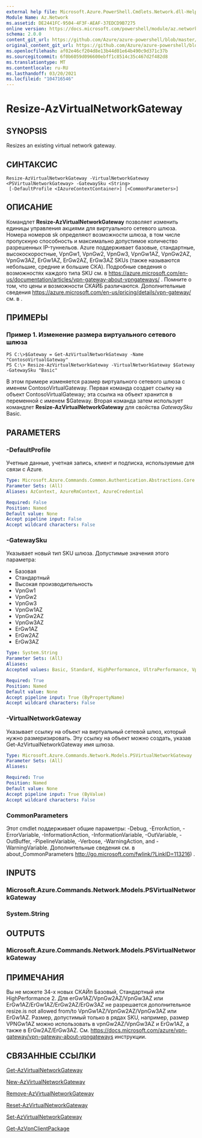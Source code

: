 ```yaml
---
external help file: Microsoft.Azure.PowerShell.Cmdlets.Network.dll-Help.xml
Module Name: Az.Network
ms.assetid: DE2441FC-9504-4F3F-AEAF-37EDCD9B7275
online version: https://docs.microsoft.com/powershell/module/az.network/resize-azvirtualnetworkgateway
schema: 2.0.0
content_git_url: https://github.com/Azure/azure-powershell/blob/master/src/Network/Network/help/Resize-AzVirtualNetworkGateway.md
original_content_git_url: https://github.com/Azure/azure-powershell/blob/master/src/Network/Network/help/Resize-AzVirtualNetworkGateway.md
ms.openlocfilehash: af02e46cf204d8e13b44d01e64b490c9d371c37b
ms.sourcegitcommit: 6f0b6059d096600ebff1c8514c35c467d2f482d8
ms.translationtype: MT
ms.contentlocale: ru-RU
ms.lasthandoff: 03/20/2021
ms.locfileid: "104716546"
---
```

# Resize-AzVirtualNetworkGateway

## SYNOPSIS
Resizes an existing virtual network gateway.

## СИНТАКСИС

```
Resize-AzVirtualNetworkGateway -VirtualNetworkGateway <PSVirtualNetworkGateway> -GatewaySku <String>
 [-DefaultProfile <IAzureContextContainer>] [<CommonParameters>]
```

## ОПИСАНИЕ
Командлет **Resize-AzVirtualNetworkGateway** позволяет изменить единицы управления акциями для виртуального сетевого шлюза.
Номера номеров sk определяют возможности шлюза, в том числе пропускную способность и максимально допустимое количество разрешенных IP-туннельов.
Azure поддерживает базовые, стандартные, высокоскоростные, VpnGw1, VpnGw2, VpnGw3, VpnGw1AZ, VpnGw2AZ, VpnGw3AZ, ErGw1AZ, ErGw2AZ, ErGw3AZ SKUs (также называются небольшие, средние и большие СКА).
Подробные сведения о возможностях каждого типа SKU см. в https://azure.microsoft.com/en-us/documentation/articles/vpn-gateway-about-vpngateways/ .
Помните о том, что цены и возможности СКАЙБ различаются.
Дополнительные сведения https://azure.microsoft.com/en-us/pricing/details/vpn-gateway/ см. в .

## ПРИМЕРЫ

### Пример 1. Изменение размера виртуального сетевого шлюза
```
PS C:\>$Gateway = Get-AzVirtualNetworkGateway -Name "ContosoVirtualGateway"
PS C:\> Resize-AzVirtualNetworkGateway -VirtualNetworkGateway $Gateway -GatewaySku "Basic"
```

В этом примере изменяется размер виртуального сетевого шлюза с именем ContosoVirtualGateway.
Первая команда создает ссылку на объект ContosoVirtualGateway; эта ссылка на объект хранится в переменной с именем $Gateway.
Вторая команда затем использует командлет **Resize-AzVirtualNetworkGateway** для свойства *GatewaySku* Basic.

## PARAMETERS

### -DefaultProfile
Учетные данные, учетная запись, клиент и подписка, используемые для связи с Azure.

```yaml
Type: Microsoft.Azure.Commands.Common.Authentication.Abstractions.Core.IAzureContextContainer
Parameter Sets: (All)
Aliases: AzContext, AzureRmContext, AzureCredential

Required: False
Position: Named
Default value: None
Accept pipeline input: False
Accept wildcard characters: False
```

### -GatewaySku
Указывает новый тип SKU шлюза.
Допустимые значения этого параметра:
- Базовая
- Стандартный
- Высокая производительность
- VpnGw1
- VpnGw2
- VpnGw3
- VpnGw1AZ
- VpnGw2AZ
- VpnGw3AZ
- ErGw1AZ
- ErGw2AZ
- ErGw3AZ

```yaml
Type: System.String
Parameter Sets: (All)
Aliases:
Accepted values: Basic, Standard, HighPerformance, UltraPerformance, VpnGw1, VpnGw2, VpnGw3, VpnGw1AZ, VpnGw2AZ, VpnGw3AZ, ErGw1AZ, ErGw2AZ, ErGw3AZ

Required: True
Position: Named
Default value: None
Accept pipeline input: True (ByPropertyName)
Accept wildcard characters: False
```

### -VirtualNetworkGateway
Указывает ссылку на объект на виртуальный сетевой шлюз, который нужно размеризировать.
Эту ссылку на объект можно создать, указав Get-AzVirtualNetworkGateway имя шлюза.

```yaml
Type: Microsoft.Azure.Commands.Network.Models.PSVirtualNetworkGateway
Parameter Sets: (All)
Aliases:

Required: True
Position: Named
Default value: None
Accept pipeline input: True (ByValue)
Accept wildcard characters: False
```

### CommonParameters
Этот cmdlet поддерживает общие параметры: -Debug, -ErrorAction, -ErrorVariable, -InformationAction, -InformationVariable, -OutVariable, -OutBuffer, -PipelineVariable, -Verbose, -WarningAction, and -WarningVariable. Дополнительные сведения см. в about_CommonParameters http://go.microsoft.com/fwlink/?LinkID=113216) .

## INPUTS

### Microsoft.Azure.Commands.Network.Models.PSVirtualNetworkGateway

### System.String

## OUTPUTS

### Microsoft.Azure.Commands.Network.Models.PSVirtualNetworkGateway

## ПРИМЕЧАНИЯ
Вы не можете 34-х новых СКАЙп Базовый, Стандартный или HighPerformance 2. Для erGw1AZ/VpnGw2AZ/VpnGw3AZ или ErGw1AZ/ErGw1AZ/ErGw2AZ/ErGw3AZ не разрешается дополнительное resize.is not allowed from/to VpnGw1AZ/VpnGw2AZ/VpnGw3AZ или ErGw1AZ. Размер, допустимый только в рядах SKU, например, размер VPNGw1AZ можно использовать в vpnGw2AZ/VpnGw3AZ и ErGw1AZ, а также в ErGw2AZ/ErGw3AZ. См. https://docs.microsoft.com/azure/vpn-gateway/vpn-gateway-about-vpngateways инструкции.

## СВЯЗАННЫЕ ССЫЛКИ

[Get-AzVirtualNetworkGateway](./Get-AzVirtualNetworkGateway.md)

[New-AzVirtualNetworkGateway](./New-AzVirtualNetworkGateway.md)

[Remove-AzVirtualNetworkGateway](./Remove-AzVirtualNetworkGateway.md)

[Reset-AzVirtualNetworkGateway](./Reset-AzVirtualNetworkGateway.md)

[Set-AzVirtualNetworkGateway](./Set-AzVirtualNetworkGateway.md)

[Get-AzVpnClientPackage](./Get-AzVpnClientPackage.md)
